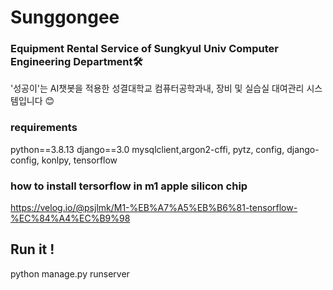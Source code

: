 # Sunggongee
### Equipment Rental Service of Sungkyul Univ Computer Engineering Department🛠
'성공이'는 AI챗봇을 적용한 성결대학교 컴퓨터공학과내, 장비 및 실습실 대여관리 시스템입니다 😊

### requirements
python==3.8.13
django==3.0
mysqlclient,argon2-cffi, pytz, config, django-config, konlpy, tensorflow

### how to install tersorflow in m1 apple silicon chip
https://velog.io/@psjlmk/M1-%EB%A7%A5%EB%B6%81-tensorflow-%EC%84%A4%EC%B9%98

## Run it !
python manage.py runserver
